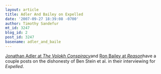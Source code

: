 ```yaml
---
layout: article
title: Adler And Bailey on Expelled
date: '2007-09-27 18:39:08 -0700'
author: Timothy Sandefur
mt_id: 3247
blog_id: 2
post_id: 3247
basename: adler_and_baile
---
```

[Jonathan Adler at _The Volokh Conspiracy_](http://volokh.com/archives/archive_2007_09_23-2007_09_29.shtml#1190899900)and [Ron Bailey at _Reason_](http://www.reason.com/blog/show/122721.html)have a couple posts on the dishonesty of Ben Stein et al. in their interviewing for _Expelled_.
